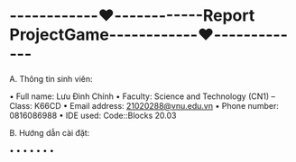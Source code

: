# ------------❤️------------Report ProjectGame------------❤️-------------

A. Thông tin sinh viên:
  
  •	Full name: Lưu Đình Chính
  •	Faculty: Science and Technology (CN1) – Class: K66CD
  •	Email address: 21020288@vnu.edu.vn
  •	Phone number: 0816086988
  •	IDE used: Code::Blocks 20.03
  
B. Hướng dẫn cài đặt:

  •
  •
  •
  •
  •
  •
  •


